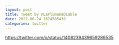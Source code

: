 ```yaml
--- 
layout: post 
title: Tweet by @LaPlumeDeDiable 
date: 2021-06-24 1624585439 
categories: twitter 
--- 
```

https://twitter.com/o/status/1408239439659286535